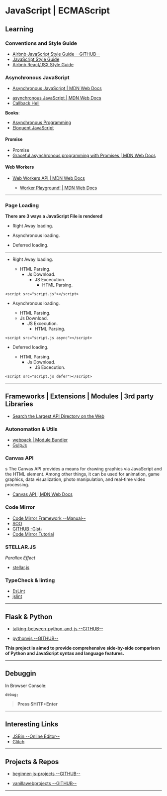 JavaScript |  ECMAScript
=======================


Learning 
--------

### Conventions and Style Guide

- [Airbnb JavaScript Style Guide --GITHUB--](https://github.com/airbnb/javascript)
- [JavaScript Style Guide](https://airbnb.io/projects/javascript/)
- [Airbnb React/JSX Style Guide](https://airbnb.io/javascript/react/)



### Asynchronous JavaScript

- [Asynchronous JavaScript | MDN Web Docs](https://developer.mozilla.org/en-US/docs/Learn/JavaScript/Asynchronous)

* [asynchronous JavaScript  | MDN Web Docs](https://developer.mozilla.org/en-US/docs/Learn/JavaScript/Asynchronous/Introducing)
* [Callback Hell](http://callbackhell.com/)

**Books**:

* [Asynchronous Programming](https://eloquentjavascript.net/11_async.html)
* [Eloquent JavaScript](https://eloquentjavascript.net/)

#### Promise
* Promise
* [Graceful asynchronous programming with Promises  | MDN Web Docs](https://developer.mozilla.org/en-US/docs/Learn/JavaScript/Asynchronous/Promises)

#### Web Workers

* [Web Workers API  | MDN Web Docs](https://developer.mozilla.org/en-US/docs/Web/API/Web_Workers_API)

    * [Worker Playground!  | MDN Web Docs](https://worker-playground.glitch.me/)


------------------------


### Page Loading

**There are 3 ways a JavaScript File is rendered**

* Right Away loading.

* Asynchronous loading.

* Deferred loading.

------------------------

* Right Away loading.

    - HTML Parsing.
        - Js Download.
            - JS Excecution.
                - HTML Parsing.

```
<script src="script.js"></script>
```

* Asynchronous loading.

    - HTML Parsing.
    - Js Download.
        - JS Excecution.
             - HTML Parsing.

```
<script src="script.js async"></script>
```

* Deferred loading.

    - HTML Parsing.
        - Js Download.
            - JS Excecution.

```
<script src="script.js defer"></script>
```


-----------------------------------------------------------------------------------------------------


Frameworks | Extensions | Modules | 3rd party Libraries
-------------------------------------------------------

- [Search the Largest API Directory on the Web](https://www.programmableweb.com/category/all/apis)

### Autonomation & Utils

- [webpack | Module Bundler](https://webpack.js.org)
- [GulpJs](https://gulpjs.com)

### Canvas API
s
The Canvas API provides a means for drawing graphics via JavaScript and the HTML <canvas> element. Among other things, it can be used for animation, game graphics, data visualization, photo manipulation, and real-time video processing.

- [Canvas API | MDN Web Docs](https://developer.mozilla.org/en-US/docs/Web/API/Canvas_API)

### Code Mirror

- [Code Mirror Framework --Manual--](https://codemirror.net/doc/manual.html)
- [SOO](https://stackoverflow.com/questions/21085170/codemirror-how-to-install)
- [GITHUB -Gist- ](https://gist.github.com/junhui/6680112)
- [Code Mirror Tutorial](https://thecodebarbarian.com/building-a-code-editor-with-codemirror.html)


### STELLAR.JS

*Parallax Effect*

- [stellar.js](https://markdalgleish.com/projects/stellar.js/)



### TypeCheck & linting

- [EsLint](https://eslint.org)
- [jslint](https://www.jslint.com)

-----------------------------------------------------------------------------------------------------


Flask & Python
--------------


- [talking-between-python-and-js  --GITHUB--](https://github.com/healeycodes/talking-between-python-and-js)

- [pythonvjs --GITHUB--](https://github.com/ischurov/pythonvjs)

**This project is aimed to provide comprehensive side-by-side comparison of Python and JavaScript syntax and language features.**


-----------------------------------------------------------------------------------------------------


Debuggin
--------

In Browser Console:

```
debug;
```
> **Press SHITF+Enter**


-----------------------------------------------------------------------------------------------------


Interesting Links
-----------------


- [JSBin --Online Editor-- ](https://jsbin.com/?html,output)
- [Glitch](https://glitch.com)


-----------------------------------------------------------------------------------------------------


Projects & Repos
-----------------------

 - [beginner-js-projects --GITHUB--](https://github.com/strongdan/beginner-js-projects)

 - [vanillawebprojects --GITHUB--](https://github.com/bradtraversy/vanillawebprojects)




-----------------------------------------------------------------------------------------------------